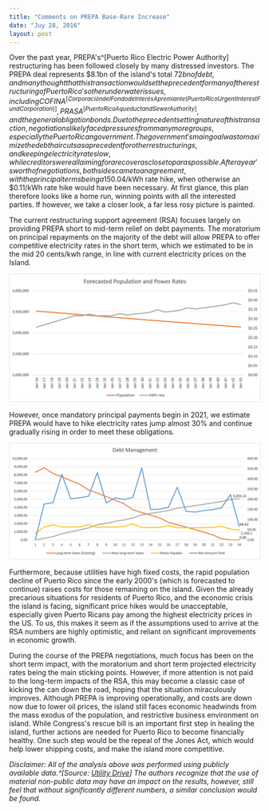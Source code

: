 ```yaml
---
title: "Comments on PREPA Base-Rare Increase"
date: "Juy 28, 2016"
layout: post
---
```




Over the past year, PREPA's^[Puerto Rico Electric Power Authority] restructuring has been followed closely by many distressed investors. The PREPA deal represents $8.1bn of the island's total $72bn of debt, and many thought that this transaction would set the precedent for many of the restructuring of Puerto Rico's other underwater issues, including COFINA^[Corporación del Fondo de Interés Apremiante (Puerto Rico Urgent Interest Fund Corporation)], PRASA^[Puerto Rico Aqueduct and Sewer Authority], and the general obligation bonds. Due to the precedent setting nature of this transaction, negotiations likely faced pressures from many more groups, especially the Puerto Rican government. The government's main goal was to maximize the debt haircuts as a precedent for other restructurings, and keeping electricity rates low, while creditors were all aiming for a recover as close to par as possible. After a year's worth of negotiations, both sides came to an agreement, with the principal terms being a 15% haircut on the principal, and a 5 year principal payment moratorium, all with just a ~$0.04/kWh rate hike, when otherwise an $0.11/kWh rate hike would have been necessary. At first glance, this plan therefore looks like a home run, winning points with all the interested parties. If however, we take a closer look, a far less rosy picture is painted.

The current restructuring support agreement (RSA) focuses largely on providing PREPA short to mid-term relief on debt payments. The moratorium on principal repayments on the majority of the debt will allow PREPA to offer competitive electricity rates in the short term, which we estimated to be in the mid 20 cents/kwh range, in line with current electricity prices on the Island.

<img src="Forecasted_Population.png" alt="Forecasted Population and Power Rates">

However, once mandatory principal payments begin in 2021, we estimate PREPA would have to hike electricity rates jump almost 30% and continue gradually rising in order to meet these obligations.

<img src="Debt_Management.png" alt="Debt Management">

Furthermore, because utilities have high fixed costs, the rapid population decline of Puerto Rico since the early 2000's (which is forecasted to continue) raises costs for those remaining on the island. Given the already precarious situations for residents of Puerto Rico, and the economic crisis the island is facing, significant price hikes would be unacceptable, especially given Puerto Ricans pay among the highest electricity prices in the US. To us, this makes it seem as if the assumptions used to arrive at the RSA numbers are highly optimistic, and reliant on significant improvements in economic growth. 

During the course of the PREPA negotiations, much focus has been on the short term impact, with the moratorium and short term projected electricity rates being the main sticking points. However, if more attention is not paid to the long-term impacts of the RSA, this may become a classic case of kicking the can down the road, hoping that the situation miraculously improves. Although PREPA is improving operationally, and costs are down now due to lower oil prices, the island still faces economic headwinds from the mass exodus of the population, and restrictive business environment on island. While Congress's rescue bill is an important first step in healing the island, further actions are needed for Puerto Rico to become financially healthy. One such step would be the repeal of the Jones Act, which would help lower shipping costs, and make the island more competitive. 	

*Disclaimer: All of the analysis above was performed using publicly available data.^[Source: [Utility Drive](http://www.utilitydive.com/news/puerto-rico-utility-board-approves-rate-increase-to-help-secure-restructure/419993/)] The authors recognize that the use of material non-public data may have an impact on the results, however, still feel that without significantly different numbers, a similar conclusion would be found.*


